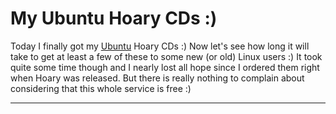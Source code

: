# My Ubuntu Hoary CDs :)

Today I finally got my <a href="http://www.ubuntulinux.org">Ubuntu</a> Hoary CDs :) Now let's see how long it will take to get at least a few of these to some new (or old) Linux users :) It took quite some time though and I nearly lost all hope since I ordered them right when Hoary was released. But there is really nothing to complain about considering that this whole service is free :)

-------------------------------

